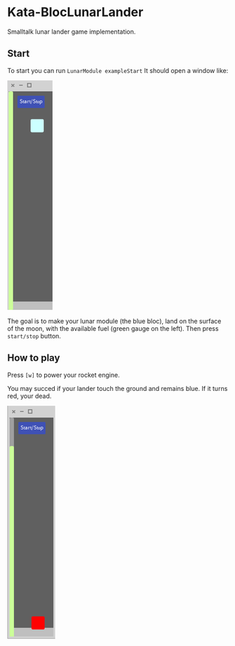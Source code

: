 # Kata-BlocLunarLander
Smalltalk lunar lander game implementation.

## Start
To start you can run `LunarModule exampleStart`
It should open a window like:

![start](https://raw.githubusercontent.com/mattonem/Kata-BlocLunarLander/master/img/Capture1.PNG "start")

The goal is to make your lunar module (the blue bloc), land on the surface of the moon, with the available fuel (green gauge on the left). 
Then press `start/stop` button.

## How to play
Press `[w]` to power your rocket engine. 

You may succed if your lander touch the ground and remains blue.
If it turns red, your dead.

![dead](https://raw.githubusercontent.com/mattonem/Kata-BlocLunarLander/master/img/Capture2.PNG "dead")
